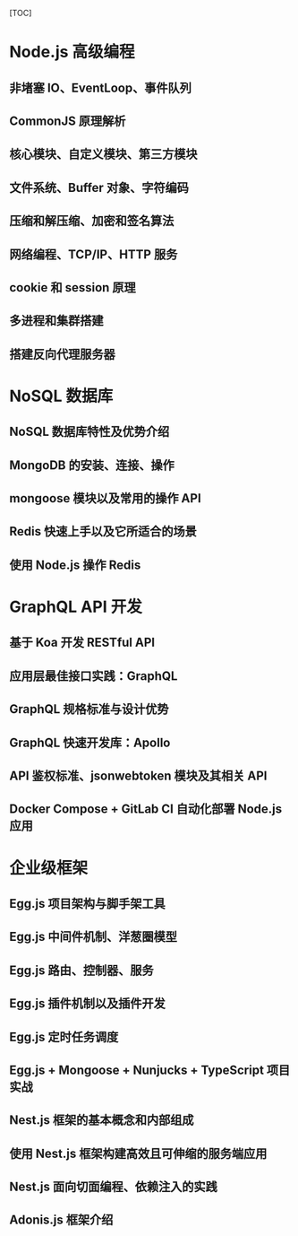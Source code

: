 [TOC]

# Node.js 高级编程

## 非堵塞 IO、EventLoop、事件队列
## CommonJS 原理解析
## 核心模块、自定义模块、第三方模块
## 文件系统、Buffer 对象、字符编码
## 压缩和解压缩、加密和签名算法
## 网络编程、TCP/IP、HTTP 服务
## cookie 和 session 原理
## 多进程和集群搭建
## 搭建反向代理服务器

# NoSQL 数据库

## NoSQL 数据库特性及优势介绍
## MongoDB 的安装、连接、操作
## mongoose 模块以及常用的操作 API
## Redis 快速上手以及它所适合的场景
## 使用 Node.js 操作 Redis

# GraphQL API 开发

## 基于 Koa 开发 RESTful API
## 应用层最佳接口实践：GraphQL
## GraphQL 规格标准与设计优势
## GraphQL 快速开发库：Apollo
## API 鉴权标准、jsonwebtoken 模块及其相关 API
## Docker Compose + GitLab CI 自动化部署 Node.js 应用

# 企业级框架

## Egg.js 项目架构与脚手架工具
## Egg.js 中间件机制、洋葱圈模型
## Egg.js 路由、控制器、服务
## Egg.js 插件机制以及插件开发
## Egg.js 定时任务调度
## Egg.js + Mongoose + Nunjucks + TypeScript 项目实战
## Nest.js 框架的基本概念和内部组成
## 使用 Nest.js 框架构建高效且可伸缩的服务端应用
## Nest.js 面向切面编程、依赖注入的实践
## Adonis.js 框架介绍

